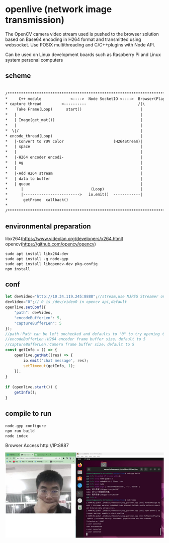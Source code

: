 # openlive (network image transmission)

The OpenCV camera video stream used is pushed to the browser solution based on Base64 encoding in H264 format and transmitted using websocket. Use POSIX multithreading and C/C++plugins with Node API.

Can be used on Linux development boards such as Raspberry Pi and Linux system personal computers

## scheme

```txt

/**************************************************************************/
*     C++ module             <---->  Node SocketIO <---->  Browser(Player) *
* capture thread         <----------                       /|\              *
*    Take Frame(Loop)      start()                          |               *
*   |                                                       |               *
*   | Image(get_mat())                                      |               *
*   |                                                       |               *
*  \|/                                                      |               *
* encode_thread(Loop)                                       |               *
*   |-Convert to YUV color                      (H264Stream)|               *
*   | space                                                 |               *
*   |                                                       |               *
*   |-H264 encoder encodi-                                  |               *
*   | ng                                                    |               *
*   |                                                       |               *
*   |-Add H264 stream                                       |               *
*   | data to buffer                                        |               *
*   | queue                                                 |               *
*      |                              (Loop)                |               *
*      |------------------------->   io.emit()  ------------|               *
*       getFrame  callback()                                                *
*                                                                           *
/**************************************************************************/
```

## environmental preparation

libx264(https://www.videolan.org/developers/x264.html)  
opencv(https://github.com/opencv/opencv)

```shell
sudo apt install libx264-dev
sudo apt install -g node-gyp
sudo apt install libopencv-dev pkg-config
npm install
```

## conf

```js
let devVideo="http://10.34.119.245:8888";//stream,use MJPEG Streamer on Windows
devVideo="0";// 0 is /dev/video0 in opencv api,default
openlive.setConf({
    "path": devVideo,
    "encodeBufferLen": 5,
    "captureBufferLen": 5
});
//path：Path can be left unchecked and defaults to "0" to try opening the camera
//encodeBufferLen：H264 encoder frame buffer size，default to 5
//captureBufferLen：Camera frame buffer size，default to 5
const getInfo = () => {
    openlive.getMat((res) => {
        io.emit('chat message', res);
        setTimeout(getInfo, 1);
    });
}

if (openlive.start()) {
    getInfo();
}
```

## compile to run

```shell
node-gyp configure
npm run build
node index
```

Browser Access http://IP:8887

![show](./resources/2023-04-14213407.jpg)
